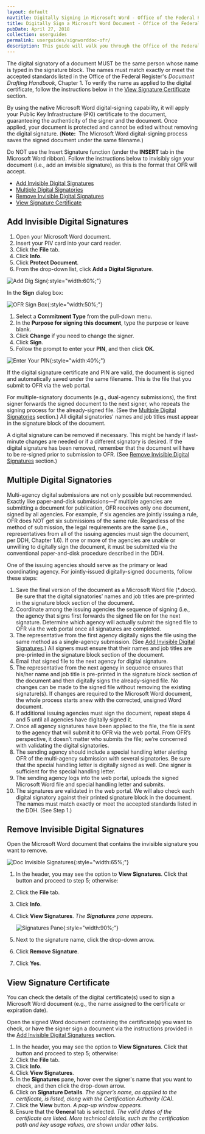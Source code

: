 ```yaml
---
layout: default
navtitle: Digitally Signing in Microsoft Word - Office of the Federal Register
title: Digitally Sign a Microsoft Word Document - Office of the Federal Register
pubDate: April 27, 2018
collection: userguides
permalink: userguides/signworddoc-ofr/
description: This guide will walk you through the Office of the Federal Register's procedures for digitally signing a Microsoft Word document with invisible digital signatures using your PIV credential or similar digital certificate.
---
```


The digital signatory of a document MUST be the same person whose name is typed in the signature block.  The names must match exactly or meet the accepted standards listed in the Office of the Federal Register's _Document Drafting Handbook_, Chapter 1.  To verify the name as applied to the digital certificate, follow the instructions below in the [View Signature Certificate](#view-signature-certificate) section.

By using the native Microsoft Word digital-signing capability, it will apply your Public Key Infrastructure (PKI) certificate to the document, guaranteeing the authenticity of the signer and the document.  Once applied, your document is protected and cannot be edited without removing the digital signature.  (**Note:**&nbsp;&nbsp;The Microsoft Word digital-signing process saves the signed document under the same filename.)

Do NOT use the Insert Signature function (under the **INSERT** tab in the Microsoft Word ribbon).  Follow the instructions below to invisibly sign your document (i.e., add an invisible signature), as this is the format that OFR will accept.

- [Add Invisible Digital Signatures](#add-invisible-digital-signatures)
- [Multiple Digital Signatories](#multiple-digital-signatories)
- [Remove Invisible Digital Signatures](#remove-invisible-digital-signatures)
- [View Signature Certificate](#view-signature-certificate)

## Add Invisible Digital Signatures

1. Open your Microsoft Word document.
2. Insert your PIV card into your card reader. 
3. Click the **File** tab.
4. Click **Info**. 
5. Click **Protect Document**.
6. From the drop-down list, click **Add a Digital Signature**.

![Add Dig Sign]({{site.baseurl}}/img/ofr_word_add_digital_signature_1.PNG){:style="width:60%;"}

In the **Sign** dialog box: 

![OFR Sign Box]({{site.baseurl}}/img/ofr_sign_box_with_no_name_2.PNG){:style="width:50%;"}

1. Select a **Commitment Type** from the pull-down menu.
2. In the **Purpose for signing this document**, type the purpose or leave blank.
3. Click **Change** if you need to change the signer.
4. Click **Sign**.
5. Follow the prompt to enter your **PIN**, and then click **OK**.

![Enter Your PIN]({{site.baseurl}}/img/ofr_enter_your_pin_3.png){:style="width:40%;"}

If the digital signature certificate and PIN are valid, the document is signed and automatically saved under the same filename.  This is the file that you submit to OFR via the web portal.

For multiple-signatory documents (e.g., dual-agency submissions), the first signer forwards the signed document to the next signer, who repeats the signing process for the already-signed file.  (See the [Multiple Digital Signatories](#multiple-digital-signatories) section.)  All digital signatories' names and job titles must appear in the signature block of the document. 

A digital signature can be removed if necessary.  This might be handy if last-minute changes are needed or if a different signatory is desired. If the digital signature has been removed, remember that the document will have to be re-signed prior to submission to OFR.  (See [Remove Invisible Digital Signatures](#remove-invisible-digital-signatures) section.)

## Multiple Digital Signatories

Multi-agency digital submissions are not only possible but recommended.  Exactly like paper-and-disk submissions&mdash;if multiple agencies are submitting a document for publication, OFR receives only one document, signed by all agencies.  For example, if six agencies are jointly issuing a rule, OFR does NOT get six submissions of the same rule.  Regardless of the method of submission, the legal requirements are the same (i.e., representatives from all of the issuing agencies must sign the document, per DDH, Chapter 1.6).  If one or more of the agencies are unable or unwilling to digitally sign the document, it must be submitted via the conventional paper-and-disk procedure described in the DDH.

One of the issuing agencies should serve as the primary or lead coordinating agency. For jointly-issued digitally-signed documents, follow these steps:

1. Save the final version of the document as a Microsoft Word file (*.docx).  Be sure that the digital signatories’ names and job titles are pre-printed in the signature block section of the document.
2. Coordinate among the issuing agencies the sequence of signing (i.e., the agency that signs first forwards the signed file on for the next signature.  Determine which agency will actually submit the signed file to OFR via the web portal once all signatures are completed.
3. The representative from the first agency digitally signs the file using the same method as a single-agency submission. (See [Add Invisible Digital Signatures](#add-invisible-digital-signatures).)  All signers must ensure that their names and job titles are pre-printed in the signature block section of the document.
4. Email that signed file to the next agency for digital signature. 
5. The representative from the next agency in sequence ensures that his/her name and job title is pre-printed in the signature block section of the document and then digitally signs the already-signed file.  No changes can be made to the signed file without removing the existing signature(s).  If changes are required to the Microsoft Word document, the whole process starts anew with the corrected, unsigned Word document.
6. If additional issuing agencies must sign the document, repeat steps 4 and 5 until all agencies have digitally signed it. 
7. Once all agency signatures have been applied to the file, the file is sent to the agency that will submit it to OFR via the web portal.  From OFR’s perspective, it doesn’t matter who submits the file; we’re concerned with validating the digital signatories.
8. The sending agency should include a special handling letter alerting OFR of the multi-agency submission with several signatories.  Be sure that the special handling letter is digitally signed as well.  One signer is sufficient for the special handling letter.
9. The sending agency logs into the web portal, uploads the signed Microsoft Word file and special handling letter and submits.
10. The signatures are validated in the web portal.  We will also check each digital signatory against their printed signature block in the document.  The names must match exactly or meet the accepted standards listed in the DDH. (See Step 1.)

## Remove Invisible Digital Signatures

Open the Microsoft Word document that contains the invisible signature you want to remove.

![Doc Invisible Signatures]({{site.baseurl}}/img/ofr_remove_invisible_sign_4.png){:style="width:65%;"}

1. In the header, you may see the option to **View Signatures**.  Click that button and proceed to step 5; otherwise:
2. Click the **File** tab.
3. Click **Info**.
4. Click **View Signatures**. 
    _The **Signatures** pane appears._
    
    ![Signatures Pane]({{site.baseurl}}/img/ofr_signatures_pane_5.png){:style="width:90%;"}&nbsp;
    
6. Next to the signature name, click the drop-down arrow.
7. Click **Remove Signature**.
8. Click **Yes**.

## View Signature Certificate

You can check the details of the digital certificate(s) used to sign a Microsoft Word document (e.g., the name assigned to the certificate or expiration date).

Open the signed Word document containing the certificate(s) you want to check, or have the signer sign a document via the instructions provided in the [Add Invisible Digital Signatures](#add-invisible-digital-signatures) section.

1. In the header, you may see the option to **View Signatures**.  Click that button and proceed to step 5; otherwise:
2. Click the **File** tab.
3. Click **Info**.
4. Click **View Signatures**.
5. In the **Signatures** pane, hover over the signer's name that you want to check, and then click the drop-down arrow.
6. Click on **Signature Details**. _The signer’s name, as applied to the certificate, is listed, along with the Certification Authority (CA)._  
7. Click the **View** button.  _A pop-up window appears._
8. Ensure that the **General** tab is selected. _The valid dates of the certificate are listed. More technical details, such as the certification path and key usage values, are shown under other tabs._


